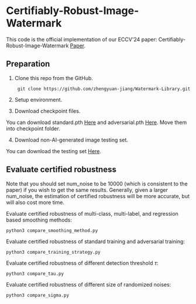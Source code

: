 # Certifiably-Robust-Image-Watermark
This code is the official implementation of our ECCV'24 paper: Certifiably-Robust-Image-Watermark [Paper](https://arxiv.org/abs/2407.04086).

## Preparation

1. Clone this repo from the GitHub.
	
		git clone https://github.com/zhengyuan-jiang/Watermark-Library.git

2. Setup environment.



3. Download checkpoint files.

You can download standard.pth [Here](https://drive.google.com/file/d/1FazyK9XtWR05Y8c1565bve-1rayueC3b/view?usp=sharing) and adversarial.pth [Here](https://drive.google.com/file/d/1AG-ZoB6w1Z6eV7AlpeT5Su7_cUqTgRIO/view?usp=drive_link). Move them into checkpoint folder.

4. Download non-AI-generated image testing set.

You can download the testing set [Here](https://drive.google.com/file/d/1pNHGW94UbFcabvxN8QXNRSxTCqu7C-NJ/view?usp=sharing).


## Evaluate certified robustness

Note that you should set num_noise to be 10000 (which is consistent to the paper) if you wish to get the same results. Generally, given a larger num_noise, the estimation of certified robustness will be more accurate, but will also cost more time.

Evaluate certified robustness of multi-class, multi-label, and regression based smoothing methods:

```
python3 compare_smoothing_method.py
```

Evaluate certified robustness of standard training and adversarial training:

```
python3 compare_training_strategy.py
```

Evaluate certified robustness of different detection threshold $\tau$:

```
python3 compare_tau.py
```

Evaluate certified robustness of different size of randomized noises:

```
python3 compare_sigma.py
```
